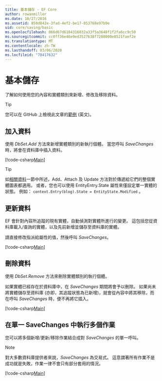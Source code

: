 ```yaml
---
title: 基本儲存 - EF Core
author: rowanmiller
ms.date: 10/27/2016
ms.assetid: 850d842e-3fad-4ef2-be17-053768e97b9e
uid: core/saving/basic
ms.openlocfilehash: 066d67d6104316832a33f5a3648f1f2fa6cc9c50
ms.sourcegitcommit: cc0ff36e46e9ed3527638f7208000e8521faef2e
ms.translationtype: MT
ms.contentlocale: zh-TW
ms.lasthandoff: 03/06/2020
ms.locfileid: "78417632"
---
```

# <a name="basic-save"></a>基本儲存

了解如何使用您的內容和實體類別來新增、修改及移除資料。

> [!TIP]  
> 您可以在 GitHub 上檢視此文章的[範例](https://github.com/dotnet/EntityFramework.Docs/tree/master/samples/core/Saving/Basics/) \(英文\)。

## <a name="adding-data"></a>加入資料

使用 *DbSet.Add* 方法來新增實體類別的新執行個體。 當您呼叫 *SaveChanges*時，將會在資料庫中插入資料。

[!code-csharp[Main](../../../samples/core/Saving/Basics/Sample.cs#Add)]

> [!TIP]  
> 如[相關資料](related-data.md)一節中所述，Add、Attach 及 Update 方法對於傳遞給它們的整個實體圖表都適用。 或者，您也可以使用 EntityEntry.State 屬性來僅設定單一實體的狀態。 例如： `context.Entry(blog).State = EntityState.Modified` 。

## <a name="updating-data"></a>更新資料

EF 會針對內容所追蹤的現有實體，自動偵測對實體所進行的變更。 這包括您從資料庫載入/查詢的實體，以及先前新增並儲存至資料庫的實體。

請直接修改指派給屬性的值，然後呼叫 *SaveChanges*。

[!code-csharp[Main](../../../samples/core/Saving/Basics/Sample.cs#Update)]

## <a name="deleting-data"></a>刪除資料

使用 *DbSet.Remove* 方法來刪除實體類別的執行個體。

如果實體已經存在於資料庫中，在 *SaveChanges* 期間將會予以刪除。 如果尚未將實體儲存至資料庫 (亦即，其追蹤狀態為已新增)，就會從內容中將其移除，而在呼叫 *SaveChanges* 時，便不再將它插入。

[!code-csharp[Main](../../../samples/core/Saving/Basics/Sample.cs#Remove)]

## <a name="multiple-operations-in-a-single-savechanges"></a>在單一 SaveChanges 中執行多個作業

您可以將多個新增/更新/移除作業結合成對 *SaveChanges* 的單一呼叫。

> [!NOTE]  
> 對大多數資料庫提供者來說，*SaveChanges* 為交易式。 這意謂著所有作業不是成功就是失敗，作業一律不會只有部分套用的情況。

[!code-csharp[Main](../../../samples/core/Saving/Basics/Sample.cs#MultipleOperations)]
